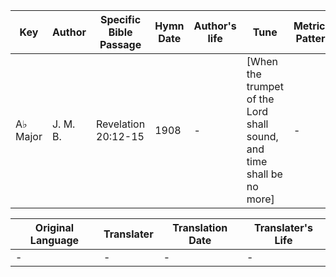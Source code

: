 Key | Author   | Specific Bible Passage     |Hymn Date |Author's life |Tune |Metrical Pattern   |Composer/Source
-- | --------- | ---------------------------|----------|--------------|-----|-------------------|-------------  
A♭ Major |J. M. B. |Revelation 20:12-15 |1908 |- |[When the trumpet of the Lord shall sound, and time shall be no more] |- |J. M. Black

Original Language | Translater | Translation Date   | Translater's Life  
----------------- | --------- | --------------------|-------------     
\- |- |- |-
